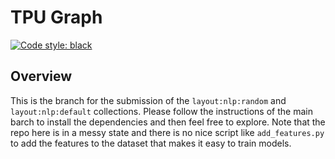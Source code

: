# TPU Graph 

[![Code style: black](https://img.shields.io/badge/code%20style-black-000000.svg)](https://github.com/psf/black)

## Overview

This is the branch for the submission of the `layout:nlp:random` and `layout:nlp:default` collections. 
Please follow the instructions of the main barch to install the dependencies and then feel free to explore. 
Note that the repo here is in a messy state and there is no nice script like `add_features.py` to add the features to the dataset that makes it easy to train models.
